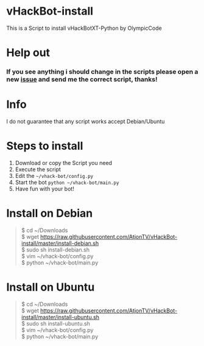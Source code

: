 # vHackBot-install
This is a Script to install vHackBotXT-Python by OlympicCode

# Help out
### If you see anything i should change in the scripts please open a new [issue](https://github.com/AtjonTV/vHackBot-install/issues) and send me the correct script, thanks!

# Info
I do not guarantee that any script works accept Debian/Ubuntu

# Steps to install
1. Download or copy the Script you need
2. Execute the script
3. Edit the `~/vhack-bot/config.py`
4. Start the bot `python ~/vhack-bot/main.py`
5. Have fun with your bot!

# Install on Debian
>$ cd ~/Downloads  
>$ wget https://raw.githubusercontent.com/AtjonTV/vHackBot-install/master/install-debian.sh  
>$ sudo sh install-debian.sh  
>$ vim ~/vhack-bot/config.py  
>$ python ~/vhack-bot/main.py

# Install on Ubuntu
>$ cd ~/Downloads  
>$ wget https://raw.githubusercontent.com/AtjonTV/vHackBot-install/master/install-ubuntu.sh  
>$ sudo sh install-ubuntu.sh  
>$ vim ~/vhack-bot/config.py  
>$ python ~/vhack-bot/main.py
